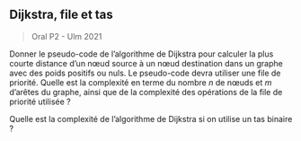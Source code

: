 ## Dijkstra, file et tas
> Oral P2 - Ulm 2021

Donner le pseudo-code de l’algorithme de Dijkstra pour calculer la plus courte distance d’un nœud source à un nœud destination dans un graphe avec des poids positifs ou nuls.
Le pseudo-code devra utiliser une file de priorité.
Quelle est la complexité en terme du nombre $n$ de nœuds et $m$ d’arêtes du graphe, ainsi que de la complexité des opérations de la file de priorité utilisée ?

Quelle est la complexité de l’algorithme de Dijkstra si on utilise un tas binaire ?
<!--stackedit_data:
eyJoaXN0b3J5IjpbLTY0OTgxNjc4OCwxNDg2NjMwOTczXX0=
-->